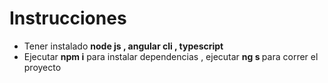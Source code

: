 <h1>Instrucciones</h1>
<ul>
  <li>Tener instalado <b>node js , angular cli , typescript</b></li>
  <li>Ejecutar <b>npm i</b> para instalar dependencias , ejecutar <b>ng s </b>para correr el proyecto</li>
</ul>

